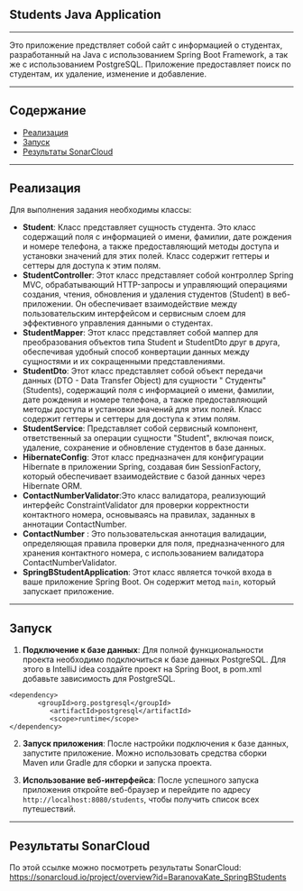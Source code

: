 ## Students Java Application

***
Это приложение предствляет собой сайт с информацией о студентах, разработанный на Java с использованием Spring Boot
Framework, а так же с использованием PostgreSQL. Приложение предоставляет поиск по студентам, их удаление, изменение и
добавление.
***

## Содержание

- [Реализация](#реализация)
- [Запуск](#запуск)
- [Результаты SonarCloud](#результаты-SonarCloud)

***

## Реализация

Для выполнения задания необходимы классы:

- **Student**: Класс представляет сущность студента. Это класс содержащий поля с информацией о имени, фамилии, дате
  рождения и номере телефона, а также
  предоставляющий методы доступа и установки значений для этих полей. Класс содержит
  геттеры и сеттеры для доступа к этим полям.
- **StudentController**: Этот класс представляет собой контроллер Spring MVC, обрабатывающий HTTP-запросы и управляющий
  операциями создания, чтения, обновления и удаления студентов (Student) в веб-приложении. Он обеспечивает
  взаимодействие между пользовательским интерфейсом и сервисным слоем для эффективного управления данными о
  студентах.
- **StudentMapper**: Этот класс представляет собой маппер для преобразования объектов типа Student и StudentDto друг в
  друга, обеспечивая удобный способ конвертации данных между сущностями и их сокращенными представлениями.
- **StudentDto**: Этот класс представляет собой объект передачи данных (DTO - Data Transfer Object) для сущности "
  Студенты" (Students), содержащий поля с информацией о имени, фамилии, дате рождения и номере телефона, а также
  предоставляющий методы доступа и установки значений для этих полей. Класс содержит
  геттеры и сеттеры для доступа к этим полям.
- **StudentService**: Представляет собой сервисный компонент, ответственный за операции сущности "Student", включая
  поиск, удаление, сохранение и обновление студентов в базе данных.
- **HibernateConfig**: Этот класс предназначен для конфигурации Hibernate в приложении Spring, создавая бин
  SessionFactory, который обеспечивает взаимодействие с базой данных через Hibernate ORM.
- **ContactNumberValidator**:Это класс валидатора, реализующий интерфейс ConstraintValidator для
  проверки корректности контактного номера, основываясь на правилах, заданных в аннотации ContactNumber.
- **ContactNumber** : Это пользовательская аннотация валидации, определяющая правила проверки для поля, предназначенного
  для хранения контактного номера, с использованием валидатора ContactNumberValidator.
- **SpringBStudentApplication**: Этот класс является точкой входа в ваше приложение Spring Boot. Он содержит
  метод `main`, который запускает приложение.

***

## Запуск

1. **Подключение к базе данных**: Для полной функциональности проекта необходимо подключиться к базе данных PostgreSQL.
   Для этого в IntelliJ idea создайте проект на Spring Boot, в pom.xml добавьте зависимость для PostgreSQL.

 ```   
<dependency>
        <groupId>org.postgresql</groupId>
           <artifactId>postgresql</artifactId>
           <scope>runtime</scope>
</dependency>  
 ```

2. **Запуск приложения**: После настройки подключения к базе данных, запустите приложение. Можно использовать средства
   сборки Maven или Gradle для сборки и запуска проекта.

3. **Использование веб-интерфейса**: После успешного запуска приложения откройте веб-браузер и перейдите по
   адресу `http://localhost:8080/students`, чтобы получить список всех путешествий.

***

## Результаты SonarCloud

По этой ссылке можно посмотреть результаты SonarCloud:
https://sonarcloud.io/project/overview?id=BaranovaKate_SpringBStudents